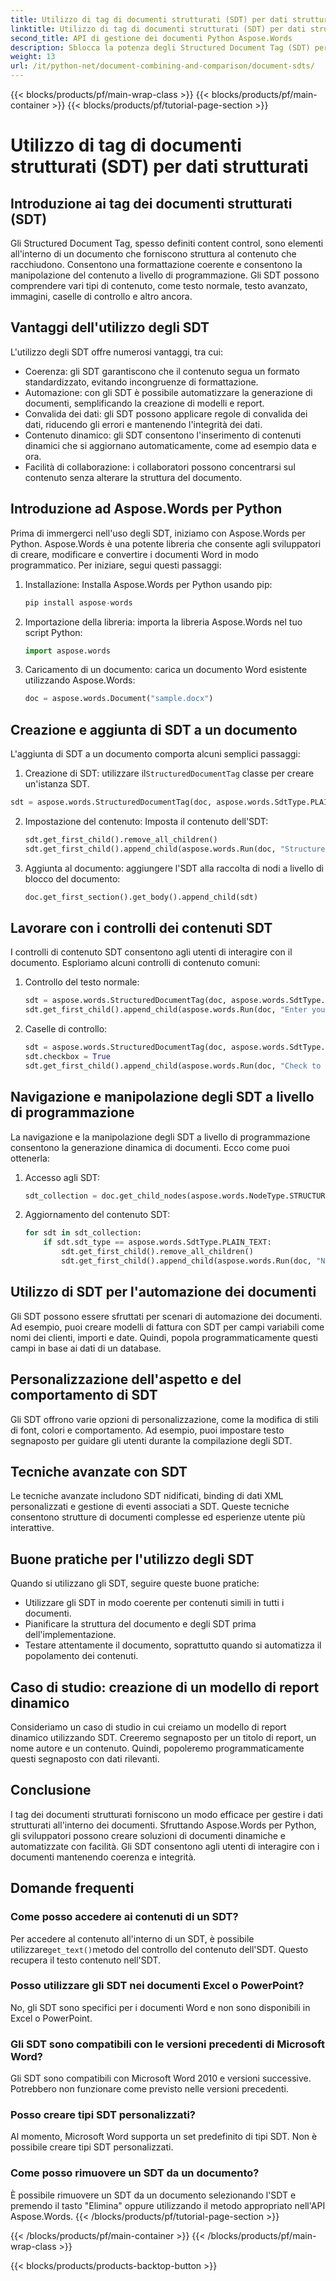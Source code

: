 ```yaml
---
title: Utilizzo di tag di documenti strutturati (SDT) per dati strutturati
linktitle: Utilizzo di tag di documenti strutturati (SDT) per dati strutturati
second_title: API di gestione dei documenti Python Aspose.Words
description: Sblocca la potenza degli Structured Document Tag (SDT) per organizzare i contenuti. Scopri come usare Aspose.Words per Python per implementare gli SDT.
weight: 13
url: /it/python-net/document-combining-and-comparison/document-sdts/
---
```


{{< blocks/products/pf/main-wrap-class >}}
{{< blocks/products/pf/main-container >}}
{{< blocks/products/pf/tutorial-page-section >}}

# Utilizzo di tag di documenti strutturati (SDT) per dati strutturati


## Introduzione ai tag dei documenti strutturati (SDT)

Gli Structured Document Tag, spesso definiti content control, sono elementi all'interno di un documento che forniscono struttura al contenuto che racchiudono. Consentono una formattazione coerente e consentono la manipolazione del contenuto a livello di programmazione. Gli SDT possono comprendere vari tipi di contenuto, come testo normale, testo avanzato, immagini, caselle di controllo e altro ancora.

## Vantaggi dell'utilizzo degli SDT

L'utilizzo degli SDT offre numerosi vantaggi, tra cui:

- Coerenza: gli SDT garantiscono che il contenuto segua un formato standardizzato, evitando incongruenze di formattazione.
- Automazione: con gli SDT è possibile automatizzare la generazione di documenti, semplificando la creazione di modelli e report.
- Convalida dei dati: gli SDT possono applicare regole di convalida dei dati, riducendo gli errori e mantenendo l'integrità dei dati.
- Contenuto dinamico: gli SDT consentono l'inserimento di contenuti dinamici che si aggiornano automaticamente, come ad esempio data e ora.
- Facilità di collaborazione: i collaboratori possono concentrarsi sul contenuto senza alterare la struttura del documento.

## Introduzione ad Aspose.Words per Python

Prima di immergerci nell'uso degli SDT, iniziamo con Aspose.Words per Python. Aspose.Words è una potente libreria che consente agli sviluppatori di creare, modificare e convertire i documenti Word in modo programmatico. Per iniziare, segui questi passaggi:

1. Installazione: Installa Aspose.Words per Python usando pip:
   
   ```python
   pip install aspose-words
   ```

2. Importazione della libreria: importa la libreria Aspose.Words nel tuo script Python:

   ```python
   import aspose.words
   ```

3. Caricamento di un documento: carica un documento Word esistente utilizzando Aspose.Words:

   ```python
   doc = aspose.words.Document("sample.docx")
   ```

## Creazione e aggiunta di SDT a un documento

L'aggiunta di SDT a un documento comporta alcuni semplici passaggi:

1.  Creazione di SDT: utilizzare il`StructuredDocumentTag` classe per creare un'istanza SDT.

   ```python
   sdt = aspose.words.StructuredDocumentTag(doc, aspose.words.SdtType.PLAIN_TEXT)
   ```

2. Impostazione del contenuto: Imposta il contenuto dell'SDT:

   ```python
   sdt.get_first_child().remove_all_children()
   sdt.get_first_child().append_child(aspose.words.Run(doc, "Structured Content"))
   ```

3. Aggiunta al documento: aggiungere l'SDT alla raccolta di nodi a livello di blocco del documento:

   ```python
   doc.get_first_section().get_body().append_child(sdt)
   ```

## Lavorare con i controlli dei contenuti SDT

I controlli di contenuto SDT consentono agli utenti di interagire con il documento. Esploriamo alcuni controlli di contenuto comuni:

1. Controllo del testo normale:

   ```python
   sdt = aspose.words.StructuredDocumentTag(doc, aspose.words.SdtType.PLAIN_TEXT)
   sdt.get_first_child().append_child(aspose.words.Run(doc, "Enter your name: "))
   ```

2. Caselle di controllo:

   ```python
   sdt = aspose.words.StructuredDocumentTag(doc, aspose.words.SdtType.CHECKBOX)
   sdt.checkbox = True
   sdt.get_first_child().append_child(aspose.words.Run(doc, "Check to agree: "))
   ```

## Navigazione e manipolazione degli SDT a livello di programmazione

La navigazione e la manipolazione degli SDT a livello di programmazione consentono la generazione dinamica di documenti. Ecco come puoi ottenerla:

1. Accesso agli SDT:

   ```python
   sdt_collection = doc.get_child_nodes(aspose.words.NodeType.STRUCTURED_DOCUMENT_TAG, True)
   ```

2. Aggiornamento del contenuto SDT:

   ```python
   for sdt in sdt_collection:
       if sdt.sdt_type == aspose.words.SdtType.PLAIN_TEXT:
           sdt.get_first_child().remove_all_children()
           sdt.get_first_child().append_child(aspose.words.Run(doc, "New Content"))
   ```

## Utilizzo di SDT per l'automazione dei documenti

Gli SDT possono essere sfruttati per scenari di automazione dei documenti. Ad esempio, puoi creare modelli di fattura con SDT per campi variabili come nomi dei clienti, importi e date. Quindi, popola programmaticamente questi campi in base ai dati di un database.

## Personalizzazione dell'aspetto e del comportamento di SDT

Gli SDT offrono varie opzioni di personalizzazione, come la modifica di stili di font, colori e comportamento. Ad esempio, puoi impostare testo segnaposto per guidare gli utenti durante la compilazione degli SDT.

## Tecniche avanzate con SDT

Le tecniche avanzate includono SDT nidificati, binding di dati XML personalizzati e gestione di eventi associati a SDT. Queste tecniche consentono strutture di documenti complesse ed esperienze utente più interattive.

## Buone pratiche per l'utilizzo degli SDT

Quando si utilizzano gli SDT, seguire queste buone pratiche:

- Utilizzare gli SDT in modo coerente per contenuti simili in tutti i documenti.
- Pianificare la struttura del documento e degli SDT prima dell'implementazione.
- Testare attentamente il documento, soprattutto quando si automatizza il popolamento dei contenuti.

## Caso di studio: creazione di un modello di report dinamico

Consideriamo un caso di studio in cui creiamo un modello di report dinamico utilizzando SDT. Creeremo segnaposto per un titolo di report, un nome autore e un contenuto. Quindi, popoleremo programmaticamente questi segnaposto con dati rilevanti.

## Conclusione

I tag dei documenti strutturati forniscono un modo efficace per gestire i dati strutturati all'interno dei documenti. Sfruttando Aspose.Words per Python, gli sviluppatori possono creare soluzioni di documenti dinamiche e automatizzate con facilità. Gli SDT consentono agli utenti di interagire con i documenti mantenendo coerenza e integrità.

## Domande frequenti

### Come posso accedere ai contenuti di un SDT?

 Per accedere al contenuto all'interno di un SDT, è possibile utilizzare`get_text()`metodo del controllo del contenuto dell'SDT. Questo recupera il testo contenuto nell'SDT.

### Posso utilizzare gli SDT nei documenti Excel o PowerPoint?

No, gli SDT sono specifici per i documenti Word e non sono disponibili in Excel o PowerPoint.

### Gli SDT sono compatibili con le versioni precedenti di Microsoft Word?

Gli SDT sono compatibili con Microsoft Word 2010 e versioni successive. Potrebbero non funzionare come previsto nelle versioni precedenti.

### Posso creare tipi SDT personalizzati?

Al momento, Microsoft Word supporta un set predefinito di tipi SDT. Non è possibile creare tipi SDT personalizzati.

### Come posso rimuovere un SDT da un documento?

È possibile rimuovere un SDT da un documento selezionando l'SDT e premendo il tasto "Elimina" oppure utilizzando il metodo appropriato nell'API Aspose.Words.
{{< /blocks/products/pf/tutorial-page-section >}}

{{< /blocks/products/pf/main-container >}}
{{< /blocks/products/pf/main-wrap-class >}}

{{< blocks/products/products-backtop-button >}}

